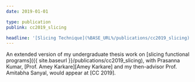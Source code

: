 ```yaml
---
date: 2019-01-01

type: publication
publink: cc2019_slicing

headline: '[Slicing Technique](%BASE_URL%/publications/cc2019_slicing) =fa^angle-double-right^fa= [CC =qq= 19][CC 2019]'
---
```


An extended version of my undergraduate thesis work on [slicing functional programs]({{ site.baseurl }}/publications/cc2019_slicing),
with Prasanna Kumar, [Prof. Amey Karkare][Amey Karkare] and my then-advisor Prof. Amitabha Sanyal,
would appear at [CC 2019].